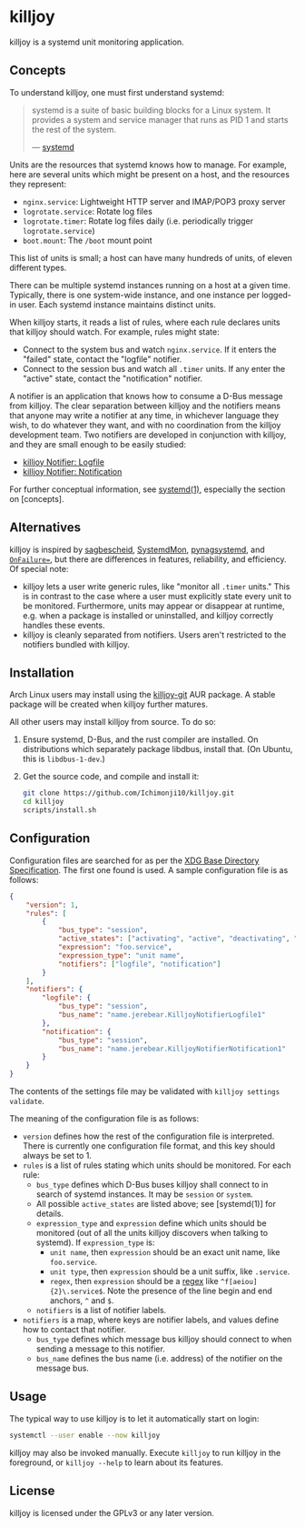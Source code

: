 killjoy
=======

killjoy is a systemd unit monitoring application.

Concepts
--------

To understand killjoy, one must first understand systemd:

> systemd is a suite of basic building blocks for a Linux system. It provides a system and
> service manager that runs as PID 1 and starts the rest of the system.
>
> — [systemd](https://freedesktop.org/wiki/Software/systemd/)

Units are the resources that systemd knows how to manage. For example, here are several units
which might be present on a host, and the resources they represent:

* `nginx.service`: Lightweight HTTP server and IMAP/POP3 proxy server
* `logrotate.service`: Rotate log files
* `logrotate.timer`: Rotate log files daily (i.e. periodically trigger `logrotate.service`)
* `boot.mount`: The `/boot` mount point

This list of units is small; a host can have many hundreds of units, of eleven different types.

There can be multiple systemd instances running on a host at a given time. Typically, there is
one system-wide instance, and one instance per logged-in user. Each systemd instance maintains
distinct units.

When killjoy starts, it reads a list of rules, where each rule declares units that killjoy should
watch. For example, rules might state:

* Connect to the system bus and watch `nginx.service`. If it enters the "failed" state, contact
  the "logfile" notifier.
* Connect to the session bus and watch all `.timer` units. If any enter the "active" state,
  contact the "notification" notifier.

A notifier is an application that knows how to consume a D-Bus message from killjoy. The clear
separation between killjoy and the notifiers means that anyone may write a notifier at any time,
in whichever language they wish, to do whatever they want, and with no coordination from the
killjoy development team. Two notifiers are developed in conjunction with killjoy, and they are
small enough to be easily studied:

* [killjoy Notifier: Logfile](https://github.com/Ichimonji10/killjoy-notifier-logfile)
* [killjoy Notifier: Notification](https://github.com/Ichimonji10/killjoy-notifier-notification)

For further conceptual information, see
[systemd(1)](https://www.freedesktop.org/software/systemd/man/systemd.html),
especially the section on [concepts].

Alternatives
------------

killjoy is inspired by
[sagbescheid](https://sagbescheid.readthedocs.io/en/latest/),
[SystemdMon](https://github.com/joonty/systemd_mon),
[pynagsystemd](https://github.com/kbytesys/pynagsystemd), and
[`OnFailure=`](https://www.freedesktop.org/software/systemd/man/systemd.unit.html),
but there are differences in features, reliability, and efficiency. Of special
note:

* killjoy lets a user write generic rules, like "monitor all `.timer` units." This is in contrast
  to the case where a user must explicitly state every unit to be monitored. Furthermore, units
  may appear or disappear at runtime, e.g. when a package is installed or uninstalled, and
  killjoy correctly handles these events.
* killjoy is cleanly separated from notifiers. Users aren't restricted to the notifiers bundled
  with killjoy.

Installation
------------

Arch Linux users may install using the
[killjoy-git](https://aur.archlinux.org/packages/killjoy-git/) AUR package. A
stable package will be created when killjoy further matures.

All other users may install killjoy from source. To do so:

1.   Ensure systemd, D-Bus, and the rust compiler are installed. On distributions which
     separately package libdbus, install that. (On Ubuntu, this is `libdbus-1-dev`.)
2.   Get the source code, and compile and install it:

     ```bash
     git clone https://github.com/Ichimonji10/killjoy.git
     cd killjoy
     scripts/install.sh
     ```

Configuration
-------------

Configuration files are searched for as per the [XDG Base Directory
Specification](https://specifications.freedesktop.org/basedir-spec/basedir-spec-latest.html).
The first one found is used. A sample configuration file is as follows:

```json
{
    "version": 1,
    "rules": [
        {
            "bus_type": "session",
            "active_states": ["activating", "active", "deactivating", "inactive", "failed"],
            "expression": "foo.service",
            "expression_type": "unit name",
            "notifiers": ["logfile", "notification"]
        }
    ],
    "notifiers": {
        "logfile": {
            "bus_type": "session",
            "bus_name": "name.jerebear.KilljoyNotifierLogfile1"
        },
        "notification": {
            "bus_type": "session",
            "bus_name": "name.jerebear.KilljoyNotifierNotification1"
        }
    }
}
```

The contents of the settings file may be validated with `killjoy settings validate`.

The meaning of the configuration file is as follows:

*    `version` defines how the rest of the configuration file is interpreted. There is currently
     one configuration file format, and this key should always be set to 1.
*    `rules` is a list of rules stating which units should be monitored. For each rule:
     *   `bus_type` defines which D-Bus buses killjoy shall connect to in search of systemd
         instances. It may be `session` or `system`.
     *   All possible `active_states` are listed above; see [systemd(1)] for details.
     *   `expression_type` and `expression` define which units should be monitored (out of all
         the units killjoy discovers when talking to systemd). If `expression_type` is:
         *   `unit name`, then `expression` should be an exact unit name, like `foo.service`.
         *   `unit type`, then `expression` should be a unit suffix, like `.service`.
         *   `regex`, then `expression` should be a [regex](https://docs.rs/crate/regex/) like
             `^f[aeiou]{2}\.service$`. Note the presence of the line begin and
             end anchors, `^` and `$`.
     *   `notifiers` is a list of notifier labels.
*    `notifiers` is a map, where keys are notifier labels, and values define how to contact that
     notifier.
     *   `bus_type` defines which message bus killjoy should connect to when sending a message to
         this notifier.
     *   `bus_name` defines the bus name (i.e. address) of the notifier on the message bus.

Usage
-----

The typical way to use killjoy is to let it automatically start on login:

```bash
systemctl --user enable --now killjoy
```

killjoy may also be invoked manually. Execute `killjoy` to run killjoy in the foreground, or
`killjoy --help` to learn about its features.

License
-------

killjoy is licensed under the GPLv3 or any later version.
